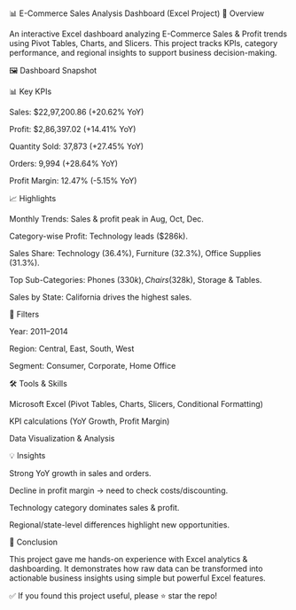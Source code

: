 📊 E-Commerce Sales Analysis Dashboard (Excel Project)
📌 Overview

An interactive Excel dashboard analyzing E-Commerce Sales & Profit trends using Pivot Tables, Charts, and Slicers. This project tracks KPIs, category performance, and regional insights to support business decision-making.

🖼️ Dashboard Snapshot

📊 Key KPIs

Sales: $22,97,200.86 (+20.62% YoY)

Profit: $2,86,397.02 (+14.41% YoY)

Quantity Sold: 37,873 (+27.45% YoY)

Orders: 9,994 (+28.64% YoY)

Profit Margin: 12.47% (-5.15% YoY)

📈 Highlights

Monthly Trends: Sales & profit peak in Aug, Oct, Dec.

Category-wise Profit: Technology leads ($286k).

Sales Share: Technology (36.4%), Furniture (32.3%), Office Supplies (31.3%).

Top Sub-Categories: Phones ($330k), Chairs ($328k), Storage & Tables.

Sales by State: California drives the highest sales.

🎯 Filters

Year: 2011–2014

Region: Central, East, South, West

Segment: Consumer, Corporate, Home Office

🛠️ Tools & Skills

Microsoft Excel (Pivot Tables, Charts, Slicers, Conditional Formatting)

KPI calculations (YoY Growth, Profit Margin)

Data Visualization & Analysis

💡 Insights

Strong YoY growth in sales and orders.

Decline in profit margin → need to check costs/discounting.

Technology category dominates sales & profit.

Regional/state-level differences highlight new opportunities.

🚀 Conclusion

This project gave me hands-on experience with Excel analytics & dashboarding. It demonstrates how raw data can be transformed into actionable business insights using simple but powerful Excel features.

✅ If you found this project useful, please ⭐ star the repo!
